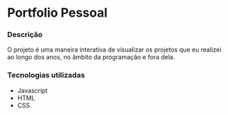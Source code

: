 # Portfolio Pessoal

### Descrição
O projeto é uma maneira interativa de visualizar os projetos que eu realizei ao longo dos anos, no âmbito da programação e fora dela. 

### Tecnologias utilizadas
- Javascript
- HTML
- CSS

###